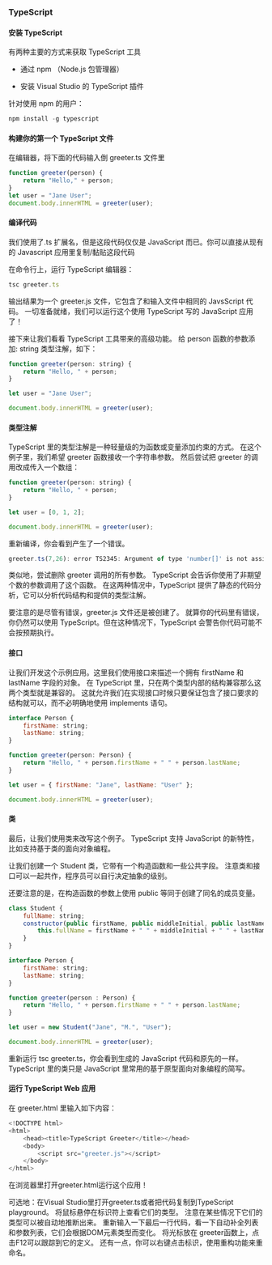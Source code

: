 ### TypeScript

#### 安装 TypeScript

有两种主要的方式来获取 TypeScript 工具

-   通过 npm （Node.js 包管理器）

-   安装 Visual Studio 的 TypeScript 插件

针对使用 npm 的用户：

```javascript
npm install -g typescript
```

#### 构建你的第一个 TypeScript 文件

在编辑器，将下面的代码输入倒 greeter.ts 文件里

```javascript
function greeter(person) {
	return "Hello," + person;
}
let user = "Jane User";
document.body.innerHTML = greeter(user);
```

#### 编译代码

我们使用了.ts 扩展名，但是这段代码仅仅是 JavaScript 而已。你可以直接从现有的 Javascript 应用里复制/黏贴这段代码

在命令行上，运行 TypeScript 编辑器：

```javascript
tsc greeter.ts
```

输出结果为一个 greeter.js 文件，它包含了和输入文件中相同的 JavsScript 代码。 一切准备就绪，我们可以运行这个使用 TypeScript 写的 JavaScript 应用了！

接下来让我们看看 TypeScript 工具带来的高级功能。 给 person 函数的参数添加: string 类型注解，如下：

```javascript
function greeter(person: string) {
	return "Hello, " + person;
}

let user = "Jane User";

document.body.innerHTML = greeter(user);
```

#### 类型注解

TypeScript 里的类型注解是一种轻量级的为函数或变量添加约束的方式。 在这个例子里，我们希望 greeter 函数接收一个字符串参数。 然后尝试把 greeter 的调用改成传入一个数组：

```javascript
function greeter(person: string) {
	return "Hello, " + person;
}

let user = [0, 1, 2];

document.body.innerHTML = greeter(user);
```

重新编译，你会看到产生了一个错误。

```javascript
greeter.ts(7,26): error TS2345: Argument of type 'number[]' is not assignable to parameter of type 'string'.
```

类似地，尝试删除 greeter 调用的所有参数。 TypeScript 会告诉你使用了非期望个数的参数调用了这个函数。 在这两种情况中，TypeScript 提供了静态的代码分析，它可以分析代码结构和提供的类型注解。

要注意的是尽管有错误，greeter.js 文件还是被创建了。 就算你的代码里有错误，你仍然可以使用 TypeScript。但在这种情况下，TypeScript 会警告你代码可能不会按预期执行。

#### 接口

让我们开发这个示例应用。这里我们使用接口来描述一个拥有 firstName 和 lastName 字段的对象。 在 TypeScript 里，只在两个类型内部的结构兼容那么这两个类型就是兼容的。 这就允许我们在实现接口时候只要保证包含了接口要求的结构就可以，而不必明确地使用 implements 语句。

```javascript
interface Person {
	firstName: string;
	lastName: string;
}

function greeter(person: Person) {
	return "Hello, " + person.firstName + " " + person.lastName;
}

let user = { firstName: "Jane", lastName: "User" };

document.body.innerHTML = greeter(user);
```

#### 类

最后，让我们使用类来改写这个例子。 TypeScript 支持 JavaScript 的新特性，比如支持基于类的面向对象编程。

让我们创建一个 Student 类，它带有一个构造函数和一些公共字段。 注意类和接口可以一起共作，程序员可以自行决定抽象的级别。

还要注意的是，在构造函数的参数上使用 public 等同于创建了同名的成员变量。

```javascript
class Student {
    fullName: string;
    constructor(public firstName, public middleInitial, public lastName) {
        this.fullName = firstName + " " + middleInitial + " " + lastName;
    }
}

interface Person {
    firstName: string;
    lastName: string;
}

function greeter(person : Person) {
    return "Hello, " + person.firstName + " " + person.lastName;
}

let user = new Student("Jane", "M.", "User");

document.body.innerHTML = greeter(user);
```

重新运行 tsc greeter.ts，你会看到生成的 JavaScript 代码和原先的一样。 TypeScript 里的类只是 JavaScript 里常用的基于原型面向对象编程的简写。

#### 运行 TypeScript Web 应用

在 greeter.html 里输入如下内容：

```javascript
<!DOCTYPE html>
<html>
    <head><title>TypeScript Greeter</title></head>
    <body>
        <script src="greeter.js"></script>
    </body>
</html>
```
在浏览器里打开greeter.html运行这个应用！

可选地：在Visual Studio里打开greeter.ts或者把代码复制到TypeScript playground。 将鼠标悬停在标识符上查看它们的类型。 注意在某些情况下它们的类型可以被自动地推断出来。 重新输入一下最后一行代码，看一下自动补全列表和参数列表，它们会根据DOM元素类型而变化。 将光标放在 greeter函数上，点击F12可以跟踪到它的定义。 还有一点，你可以右键点击标识，使用重构功能来重命名。